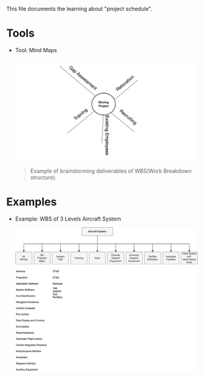 This file documents the learning about "project schedule".

# Tools

- Tool: Mind Maps

    ![mind-map](./mind-map.png)

    > Example of brainstorming deliverables of WBS(Work Breakdown structure).

# Examples

- Example: WBS of 3 Levels Aircraft System

    ![WBS - 3 Level Aircraft System](./Example%20:%20WBS%20-%203%20Level%20Aircraft%20System/WBS%20-%203%20Level%20Aircraft%20System.svg)
